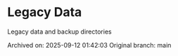 # Legacy Data

Legacy data and backup directories

Archived on: 2025-09-12 01:42:03
Original branch: main

